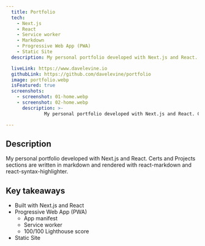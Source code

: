 ```yaml
---
  title: Portfolio
  tech:
    - Next.js
    - React
    - Service worker
    - Markdown
    - Progressive Web App (PWA)
    - Static Site
  description: My personal portfolio developed with Next.js and React. Certs and Projects sections are written in markdown and rendered with react-markdown and react-syntax-highlighter.

  liveLink: https://www.davelevine.io
  githubLink: https://github.com/davelevine/portfolio
  image: portfolio.webp
  isFeatured: true
  screenshots:
    - screenshot: 01-home.webp
    - screenshot: 02-home.webp
      description: >-
              My personal portfolio developed with Next.js and React. Certs and Projects sections are written in markdown and rendered with react-markdown and react-syntax-highlighter.

---
```


## Description

My personal portfolio developed with Next.js and React. Certs and Projects sections are written in markdown and rendered with react-markdown and react-syntax-highlighter.

## Key takeaways

- Built with Next.js and React
- Progressive Web App (PWA)
  - App manifest
  - Service worker
  - 100/100 Lighthouse score
- Static Site
